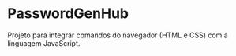 # PasswordGenHub
Projeto para integrar comandos do navegador (HTML e CSS) com a linguagem JavaScript.
